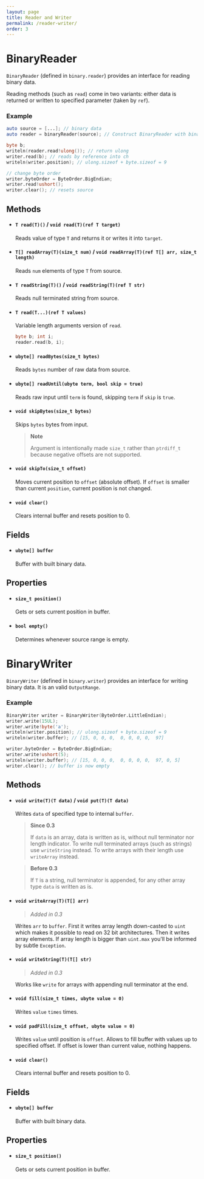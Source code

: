 ```yaml
---
layout: page
title: Reader and Writer
permalink: /reader-writer/
order: 3
---
```

 
# BinaryReader

`BinaryReader` (defined in `binary.reader`) provides an interface for reading binary data.

Reading methods (such as `read`) come in two variants: either data is returned or written to
 specified parameter (taken by `ref`).

### Example

```d
auto source = [...]; // binary data
auto reader = binaryReader(source); // Construct BinaryReader with binaryReader helper

byte b;
writeln(reader.read!ulong()); // return ulong
writer.read(b); // reads by reference into ch
writeln(writer.position); // ulong.sizeof + byte.sizeof = 9

// change byte order
writer.byteOrder = ByteOrder.BigEndian;
writer.read!ushort();
writer.clear(); // resets source
```


## Methods

- ####  `T read(T)()` / `void read(T)(ref T target)`

  Reads value of type `T` and returns it or writes it into `target`.

- #### `T[] readArray(T)(size_t num)` / `void readArray(T)(ref T[] arr, size_t length)`

  Reads `num` elements of type `T` from source.

- #### `T readString(T)()` / `void readString(T)(ref T str)`

  Reads null terminated string from source.
  
- ####  `T read(T...)(ref T values)`

  Variable length arguments version of `read`.
  
  ```D
  byte b; int i;
  reader.read(b, i);
  ```

- #### `ubyte[] readBytes(size_t bytes)`

  Reads `bytes` number of raw data from source.  
  
- #### `ubyte[] readUntil(ubyte term, bool skip = true)`

  Reads raw input until `term` is found, skipping `term` if `skip` is `true`.

- #### `void skipBytes(size_t bytes)`

  Skips `bytes` bytes from input.
  
  > **Note**
  >
  > Argument is intentionally made `size_t` rather than `ptrdiff_t` because negative offsets are not supported.

- #### `void skipTo(size_t offset)`

  Moves current position to `offset` (absolute offset).
  If `offset` is smaller than current `position`, current position is not changed.  

- #### `void clear()`

  Clears internal buffer and resets position to 0.

## Fields

- #### `ubyte[] buffer`

  Buffer with built binary data.

## Properties

- #### `size_t position()`

  Gets or sets current position in buffer.
  
- #### `bool empty()`

  Determines whenever source range is empty.
  

# BinaryWriter

`BinaryWriter` (defined in `binary.writer`) provides an interface for writing binary data. It is an valid `OutputRange`. 

### Example

```d
BinaryWriter writer = BinaryWriter(ByteOrder.LittleEndian);
writer.write(15UL);
writer.write!byte('a');
writeln(writer.position); // ulong.sizeof + byte.sizeof = 9
writeln(writer.buffer); // [15, 0, 0, 0,  0, 0, 0, 0,  97]

writer.byteOrder = ByteOrder.BigEndian;
writer.write!ushort(5);
writeln(writer.buffer); // [15, 0, 0, 0,  0, 0, 0, 0,  97, 0, 5]
writer.clear(); // buffer is now empty
```


## Methods

- ####  `void write(T)(T data)` / `void put(T)(T data)`

  Writes `data` of specified type to internal `buffer`. 
  
  > __Since 0.3__
  > 
  > If `data` is an array, data is written as is, without null terminator nor length indicator. To write null
  > terminated arrays (such as strings) use `writeString` instead. To write arrays with their length use 
  > `writeArray` instead.

  > __Before 0.3__
  >
  > If `T` is a string, null terminator is appended, for any other array type `data` is written as is.


- #### `void writeArray(T)(T[] arr)`

  > _Added in 0.3_

  Writes `arr` to `buffer`. First it writes array length down-casted to `uint` which makes it possible to read on 32 bit architectures. Then it writes array elements. If array length is bigger than `uint.max` you'll be informed by subtle `Exception`.

- #### `void writeString(T)(T[] str)`

  > _Added in 0.3_

  Works like `write` for arrays with appending null terminator at the end.

- #### `void fill(size_t times, ubyte value = 0)`

  Writes `value` `times` times.

- #### `void padFill(size_t offset, ubyte value = 0)`

  Writes `value` until position is `offset`. Allows to fill buffer with values up to specified offset.
  If offset is lower than current value, nothing happens.

- #### `void clear()`

  Clears internal buffer and resets position to 0.

## Fields

- #### `ubyte[] buffer`

  Buffer with built binary data.

## Properties

- #### `size_t position()`

  Gets or sets current position in buffer.